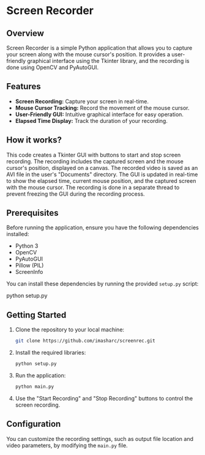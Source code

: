 # Screen Recorder

## Overview

Screen Recorder is a simple Python application that allows you to capture your screen along with the mouse cursor's position. It provides a user-friendly graphical interface using the Tkinter library, and the recording is done using OpenCV and PyAutoGUI.

## Features

- **Screen Recording:** Capture your screen in real-time.
- **Mouse Cursor Tracking:** Record the movement of the mouse cursor.
- **User-Friendly GUI:** Intuitive graphical interface for easy operation.
- **Elapsed Time Display:** Track the duration of your recording.

## How it works?

This code creates a Tkinter GUI with buttons to start and stop screen recording. The recording includes the captured screen and the mouse cursor's position, displayed on a canvas. The recorded video is saved as an AVI file in the user's "Documents" directory. The GUI is updated in real-time to show the elapsed time, current mouse position, and the captured screen with the mouse cursor. The recording is done in a separate thread to prevent freezing the GUI during the recording process.

## Prerequisites

Before running the application, ensure you have the following dependencies installed:

- Python 3
- OpenCV
- PyAutoGUI
- Pillow (PIL)
- ScreenInfo

You can install these dependencies by running the provided `setup.py` script:

python setup.py

## Getting Started

1. Clone the repository to your local machine:

    ```bash
    git clone https://github.com/imasharc/screenrec.git
    ```

2. Install the required libraries:

    ```bash
    python setup.py
    ```

3. Run the application:

    ```bash
    python main.py
    ```

4. Use the "Start Recording" and "Stop Recording" buttons to control the screen recording.

## Configuration

You can customize the recording settings, such as output file location and video parameters, by modifying the `main.py` file.